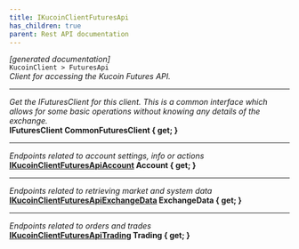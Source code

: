 ```yaml
---
title: IKucoinClientFuturesApi
has_children: true
parent: Rest API documentation
---
```

*[generated documentation]*  
`KucoinClient > FuturesApi`  
*Client for accessing the Kucoin Futures API.*
  
***
*Get the IFuturesClient for this client. This is a common interface which allows for some basic operations without knowing any details of the exchange.*  
**IFuturesClient CommonFuturesClient { get; }**  
***
*Endpoints related to account settings, info or actions*  
**[IKucoinClientFuturesApiAccount](IKucoinClientFuturesApiAccount.html) Account { get; }**  
***
*Endpoints related to retrieving market and system data*  
**[IKucoinClientFuturesApiExchangeData](IKucoinClientFuturesApiExchangeData.html) ExchangeData { get; }**  
***
*Endpoints related to orders and trades*  
**[IKucoinClientFuturesApiTrading](IKucoinClientFuturesApiTrading.html) Trading { get; }**  
